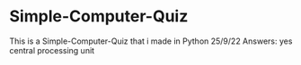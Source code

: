 # Simple-Computer-Quiz
This is a Simple-Computer-Quiz that i made in Python 25/9/22
Answers: yes central processing unit
